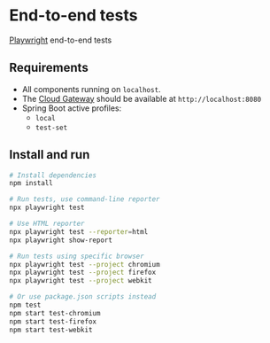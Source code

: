 # End-to-end tests

[Playwright](https://playwright.dev) end-to-end tests

## Requirements

* All components running on `localhost`.
* The [Cloud Gateway](../../cloud) should be available at `http://localhost:8080`
* Spring Boot active profiles:
  * `local`
  * `test-set` 

## Install and run

```bash
# Install dependencies
npm install

# Run tests, use command-line reporter
npx playwright test

# Use HTML reporter
npx playwright test --reporter=html
npx playwright show-report

# Run tests using specific browser
npx playwright test --project chromium
npx playwright test --project firefox
npx playwright test --project webkit

# Or use package.json scripts instead
npm test
npm start test-chromium
npm start test-firefox
npm start test-webkit
```
